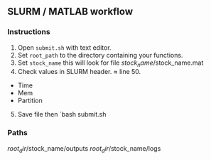 ## SLURM / MATLAB workflow


### Instructions

1. Open `submit.sh` with text editor.
2. Set `root_path` to the directory containing your functions.
3. Set `stock_name` this will look for file $stock_name/$stock_name.mat
4. Check values in SLURM header. ≈ line 50.
  * Time
  * Mem
  * Partition
5. Save file then `bash submit.sh

### Paths

$root_dir/$stock_name/outputs
$root_dir/$stock_name/logs
